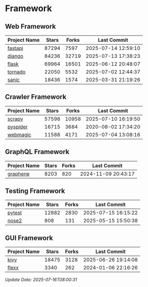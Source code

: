 # Framework

## Web Framework
| Project Name | Stars | Forks | Last Commit |
| ------------ | ----- | ----- | ----------- |
| [fastapi](https://github.com/fastapi/fastapi) | 87294 | 7597 | 2025-07-14 12:59:10 |
| [django](https://github.com/django/django) | 84236 | 32719 | 2025-07-13 17:38:23 |
| [flask](https://github.com/pallets/flask) | 69964 | 16501 | 2025-06-12 20:48:07 |
| [tornado](https://github.com/tornadoweb/tornado) | 22050 | 5532 | 2025-07-02 12:44:37 |
| [sanic](https://github.com/sanic-org/sanic) | 18436 | 1574 | 2025-03-31 21:19:26 |

## Crawler Framework
| Project Name | Stars | Forks | Last Commit |
| ------------ | ----- | ----- | ----------- |
| [scrapy](https://github.com/scrapy/scrapy) | 57598 | 10958 | 2025-07-10 16:19:50 |
| [pyspider](https://github.com/binux/pyspider) | 16715 | 3684 | 2020-08-02 17:34:20 |
| [webmagic](https://github.com/code4craft/webmagic) | 11588 | 4171 | 2025-07-04 13:08:16 |

## GraphQL Framework
| Project Name | Stars | Forks | Last Commit |
| ------------ | ----- | ----- | ----------- |
| [graphene](https://github.com/graphql-python/graphene) | 8203 | 820 | 2024-11-09 20:43:17 |

## Testing Framework
| Project Name | Stars | Forks | Last Commit |
| ------------ | ----- | ----- | ----------- |
| [pytest](https://github.com/pytest-dev/pytest) | 12882 | 2830 | 2025-07-15 16:15:22 |
| [nose2](https://github.com/nose-devs/nose2) | 808 | 131 | 2025-05-15 15:50:38 |

## GUI Framework
| Project Name | Stars | Forks | Last Commit |
| ------------ | ----- | ----- | ----------- |
| [kivy](https://github.com/kivy/kivy) | 18475 | 3128 | 2025-06-26 19:14:08 |
| [flexx](https://github.com/flexxui/flexx) | 3340 | 262 | 2024-01-06 22:16:26 |

*Update Date: 2025-07-16T08:00:31*